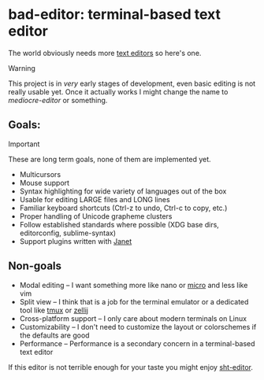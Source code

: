 # bad-editor: terminal-based text editor

The world obviously needs more [text editors](https://github.com/stars/Andriamanitra/lists/editors) so here's one.

> [!WARNING]
> This project is in *very* early stages of development, even basic editing is not really usable yet.
> Once it actually works I might change the name to *mediocre-editor* or something.

## Goals:

> [!IMPORTANT]
> These are long term goals, none of them are implemented yet.

* Multicursors
* Mouse support
* Syntax highlighting for wide variety of languages out of the box
* Usable for editing LARGE files and LONG lines
* Familiar keyboard shortcuts (Ctrl-z to undo, Ctrl-c to copy, etc.)
* Proper handling of Unicode grapheme clusters
* Follow established standards where possible (XDG base dirs, editorconfig, sublime-syntax)
* Support plugins written with [Janet](https://github.com/janet-lang/janet)

## Non-goals

* Modal editing – I want something more like nano or [micro](https://github.com/zyedidia/micro) and less like vim
* Split view – I think that is a job for the terminal emulator or a dedicated tool like [tmux](https://github.com/tmux/tmux) or [zellij](https://github.com/zellij-org/zellij)
* Cross-platform support – I only care about modern terminals on Linux
* Customizability – I don't need to customize the layout or colorschemes if the defaults are good
* Performance – Performance is a secondary concern in a terminal-based text editor


If this editor is not terrible enough for your taste you might enjoy [sht-editor](https://github.com/Andriamanitra/sht-editor).
